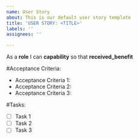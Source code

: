 ```yaml
---
name: User Story
about: This is our default user story template
title: 'USER STORY: <TITLE>'
labels: ''
assignees: ''

---
```


As a **role** I can **capability** so that **received_benefit**

#Acceptance Criteria:
- Acceptance Criteria 1:
- Acceptance Criteria 2:
- Acceptance Criteria 3:

#Tasks:
- [ ] Task 1
- [ ] Task 2
- [ ] Task 3
